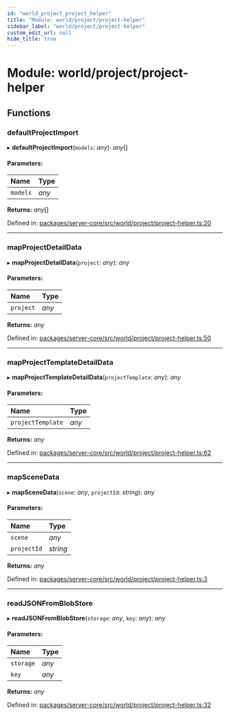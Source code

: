 ```yaml
---
id: "world_project_project_helper"
title: "Module: world/project/project-helper"
sidebar_label: "world/project/project-helper"
custom_edit_url: null
hide_title: true
---
```


# Module: world/project/project-helper

## Functions

### defaultProjectImport

▸ **defaultProjectImport**(`models`: *any*): *any*[]

#### Parameters:

| Name | Type |
| :------ | :------ |
| `models` | *any* |

**Returns:** *any*[]

Defined in: [packages/server-core/src/world/project/project-helper.ts:20](https://github.com/xr3ngine/xr3ngine/blob/2d83606b6/packages/server-core/src/world/project/project-helper.ts#L20)

___

### mapProjectDetailData

▸ **mapProjectDetailData**(`project`: *any*): *any*

#### Parameters:

| Name | Type |
| :------ | :------ |
| `project` | *any* |

**Returns:** *any*

Defined in: [packages/server-core/src/world/project/project-helper.ts:50](https://github.com/xr3ngine/xr3ngine/blob/2d83606b6/packages/server-core/src/world/project/project-helper.ts#L50)

___

### mapProjectTemplateDetailData

▸ **mapProjectTemplateDetailData**(`projectTemplate`: *any*): *any*

#### Parameters:

| Name | Type |
| :------ | :------ |
| `projectTemplate` | *any* |

**Returns:** *any*

Defined in: [packages/server-core/src/world/project/project-helper.ts:62](https://github.com/xr3ngine/xr3ngine/blob/2d83606b6/packages/server-core/src/world/project/project-helper.ts#L62)

___

### mapSceneData

▸ **mapSceneData**(`scene`: *any*, `projectId`: *string*): *any*

#### Parameters:

| Name | Type |
| :------ | :------ |
| `scene` | *any* |
| `projectId` | *string* |

**Returns:** *any*

Defined in: [packages/server-core/src/world/project/project-helper.ts:3](https://github.com/xr3ngine/xr3ngine/blob/2d83606b6/packages/server-core/src/world/project/project-helper.ts#L3)

___

### readJSONFromBlobStore

▸ **readJSONFromBlobStore**(`storage`: *any*, `key`: *any*): *any*

#### Parameters:

| Name | Type |
| :------ | :------ |
| `storage` | *any* |
| `key` | *any* |

**Returns:** *any*

Defined in: [packages/server-core/src/world/project/project-helper.ts:32](https://github.com/xr3ngine/xr3ngine/blob/2d83606b6/packages/server-core/src/world/project/project-helper.ts#L32)
